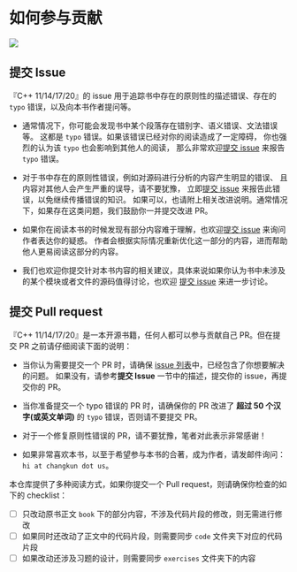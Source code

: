 # 如何参与贡献

[![](https://img.shields.io/badge/chat-%E4%BA%A4%E6%B5%81-667ed5.svg)](./assets/community.md) 

## 提交 Issue

『C++ 11/14/17/20』的 issue 用于追踪书中存在的原则性的描述错误、存在的 `typo` 错误，以及向本书作者提问等。

- 通常情况下，你可能会发现书中某个段落存在错别字、语义错误、文法错误等。
这都是 `typo` 错误。如果该错误已经对你的阅读造成了一定障碍，
你也强烈的认为该 `typo` 也会影响到其他人的阅读，
那么非常欢迎[提交 issue](https://github.com/changkun/modern-cpp-tutorial/issues) 
来报告 `typo` 错误。

- 对于书中存在的原则性错误，例如对源码进行分析的内容产生明显的错误、
且内容对其他人会产生严重的误导，请不要犹豫，
立即[提交 issue](https://github.com/changkun/modern-cpp-tutorial/issues) 来报告此错误，以免继续传播错误的知识。
如果可以，也请附上相关改进说明。通常情况下，如果存在这类问题，我们鼓励你一并提交改进 PR。

- 如果你在阅读本书的时候发现有部分内容难于理解，也欢迎[提交 issue](https://github.com/changkun/modern-cpp-tutorial/issues) 来询问作者表达你的疑惑。
作者会根据实际情况重新优化这一部分的内容，进而帮助他人更易阅读这部分的内容。

- 我们也欢迎你提交针对本书内容的相关建议，具体来说如果你认为书中未涉及的某个模块或者文件的源码值得讨论，也欢迎 [提交 issue](https://github.com/changkun/go-under-the-hood/issues) 来进一步讨论。

## 提交 Pull request

『C++ 11/14/17/20』是一本开源书籍，任何人都可以参与贡献自己 PR。但在提交 PR 之前请仔细阅读下面的说明：

- 当你认为需要提交一个 PR 时，请确保 [issue 列表](https://github.com/changkun/modern-cpp-tutorial/issues)中，已经包含了你想要解决的问题。
如果没有，请参考**提交 Issue** 一节中的描述，提交你的 issue，再提交你的 PR。

- 当你准备提交一个 typo 错误的 PR 时，请确保你的 PR 改进了 **超过 50 个汉字(或英文单词)** 的 `typo` 错误，否则请不要提交 PR。
- 对于一个修复原则性错误的 PR，请不要犹豫，笔者对此表示非常感谢！
- 如果非常喜欢本书，以至于希望参与本书的合著，成为作者，请发邮件询问：`hi at changkun dot us`。

本仓库提供了多种阅读方式，如果你提交一个 Pull request，则请确保你检查的如下的 checklist：

- [ ] 只改动原书正文 `book` 下的部分内容，不涉及代码片段的修改，则无需进行修改
- [ ] 如果同时还改动了正文中的代码片段，则需要同步 `code` 文件夹下对应的代码片段
- [ ] 如果改动还涉及习题的设计，则需要同步 `exercises` 文件夹下的内容
